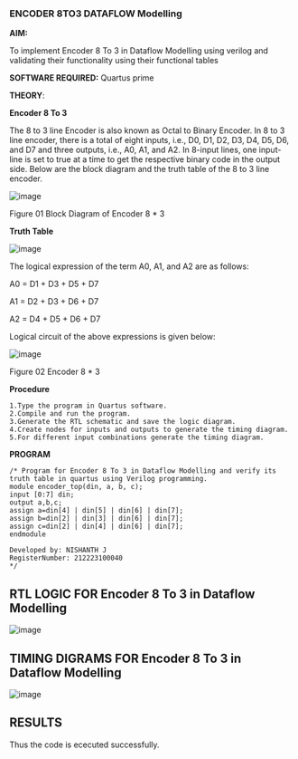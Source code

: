 ### ENCODER 8TO3 DATAFLOW Modelling

**AIM:**

To implement  Encoder 8 To 3 in Dataflow Modelling using verilog and validating their functionality using their functional tables

**SOFTWARE REQUIRED:** Quartus prime

**THEORY**:

**Encoder 8 To 3**

The 8 to 3 line Encoder is also known as Octal to Binary Encoder. In 8 to 3 line encoder, there is a total of eight inputs, i.e., D0, D1, D2, D3, D4, D5, D6, and D7 and three outputs, i.e., A0, A1, and A2. In 8-input lines, one input-line is set to true at a time to get the respective binary code in the output side. Below are the block diagram and the truth table of the 8 to 3 line encoder.

![image](https://github.com/Nishanth-018/ENCODER8TO3DATAFLOW/assets/149347651/45674571-2938-47e9-80a2-2ba1c32d5d51)

Figure 01  Block Diagram of Encoder 8 * 3

**Truth Table**

![image](https://github.com/Nishanth-018/ENCODER8TO3DATAFLOW/assets/149347651/439e8243-83b9-442c-b4ce-19807d40eb38)

The logical expression of the term A0, A1, and A2 are as follows:

A0 = D1 + D3 + D5 + D7

A1 = D2 + D3 + D6 + D7

A2 = D4 + D5 + D6 + D7

Logical circuit of the above expressions is given below:

![image](https://github.com/Nishanth-018/ENCODER8TO3DATAFLOW/assets/149347651/5ea81932-e448-4536-b73c-0bc62e45be0d)

Figure 02  Encoder 8 * 3

**Procedure**
```
1.Type the program in Quartus software.
2.Compile and run the program.
3.Generate the RTL schematic and save the logic diagram.
4.Create nodes for inputs and outputs to generate the timing diagram.
5.For different input combinations generate the timing diagram.
```
**PROGRAM**
```
/* Program for Encoder 8 To 3 in Dataflow Modelling and verify its truth table in quartus using Verilog programming. 
module encoder_top(din, a, b, c); 
input [0:7] din; 
output a,b,c; 
assign a=din[4] | din[5] | din[6] | din[7]; 
assign b=din[2] | din[3] | din[6] | din[7];
assign c=din[2] | din[4] | din[6] | din[7];
endmodule

Developed by: NISHANTH J
RegisterNumber: 212223100040
*/
```
## RTL LOGIC FOR Encoder 8 To 3 in Dataflow Modelling
![image](https://github.com/Nishanth-018/ENCODER8TO3DATAFLOW/assets/149347651/91b7aecb-c256-446f-a2f6-6771674fa05c)

## TIMING DIGRAMS FOR Encoder 8 To 3 in Dataflow Modelling
![image](https://github.com/Nishanth-018/ENCODER8TO3DATAFLOW/assets/149347651/10fed669-656a-4ae9-beea-b396ee82bbc4)

## RESULTS
Thus the code is ececuted successfully.




